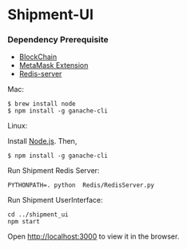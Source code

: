 # Shipment-UI

### Dependency Prerequisite

- [BlockChain](https://www.trufflesuite.com/docs/ganache/quickstart)
- [MetaMask Extension](https://addons.mozilla.org/en-US/firefox/addon/ether-metamask/)
- [Redis-server](https://github.com/gauravagarwaltal/Shipment/blob/master/shipment_redis/README.md)

Mac:
```
$ brew install node
$ npm install -g ganache-cli
```

Linux:

Install [Node.js](https://nodejs.org/en/download/). Then,
```
$ npm install -g ganache-cli
```

Run Shipment Redis Server:
```
PYTHONPATH=. python  Redis/RedisServer.py
```

Run Shipment UserInterface:
```
cd ../shipment_ui
npm start
```
Open [http://localhost:3000](http://localhost:3000) to view it in the browser.
